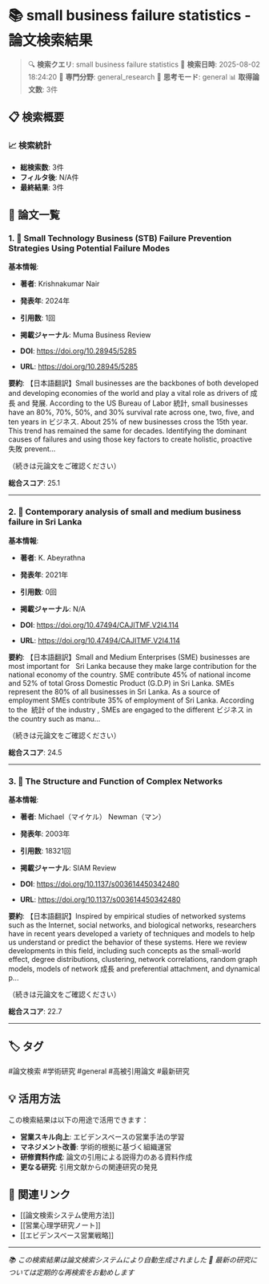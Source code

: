 # 📚 small business failure statistics - 論文検索結果

> 🔍 **検索クエリ**: small business failure statistics
> 📅 **検索日時**: 2025-08-02 18:24:20
> 🎯 **専門分野**: general_research
> 🧠 **思考モード**: general
> 📊 **取得論文数**: 3件

## 📋 検索概要

### 📈 検索統計
- **総検索数**: 3件
- **フィルタ後**: N/A件
- **最終結果**: 3件

## 📄 論文一覧

### 1. 📄 Small Technology Business (STB) Failure Prevention Strategies Using Potential Failure Modes

**基本情報**:
- **著者**: Krishnakumar Nair
- **発表年**: 2024年
- **引用数**: 1回
- **掲載ジャーナル**: Muma Business Review

- **DOI**: https://doi.org/10.28945/5285
- **URL**: https://doi.org/10.28945/5285

**要約**: 
【日本語翻訳】Small businesses are the backbones of both developed and developing economies of the world and play a vital role as drivers of 成長 and 発展. According to the US Bureau of Labor 統計, small businesses have an 80%, 70%, 50%, and 30% survival rate across one, two, five, and ten years in ビジネス. About 25% of new businesses cross the 15th year. This trend has remained the same for decades. Identifying the dominant causes of failures and using those key factors to create holistic, proactive 失敗 prevent...

（続きは元論文をご確認ください）

**総合スコア**: 25.1

---

### 2. 📄 Contemporary analysis of small and medium business failure in Sri Lanka

**基本情報**:
- **著者**: K. Abeyrathna
- **発表年**: 2021年
- **引用数**: 0回
- **掲載ジャーナル**: N/A

- **DOI**: https://doi.org/10.47494/CAJITMF.V2I4.114
- **URL**: https://doi.org/10.47494/CAJITMF.V2I4.114

**要約**: 
【日本語翻訳】Small and Medium Enterprises (SME) businesses are most important for   Sri Lanka because they make large contribution for the national economy of the country. SME contribute 45% of national income and 52% of total Gross Domestic Product (G.D.P) in Sri Lanka. SMEs represent the 80% of all businesses in Sri Lanka. As a source of employment SMEs contribute 35% of employment of Sri Lanka. According to the  統計 of the industry , SMEs are engaged to the different ビジネス in the country such as manu...

（続きは元論文をご確認ください）

**総合スコア**: 24.5

---

### 3. 📄 The Structure and Function of Complex Networks

**基本情報**:
- **著者**: Michael（マイケル） Newman（マン）
- **発表年**: 2003年
- **引用数**: 18321回
- **掲載ジャーナル**: SIAM Review

- **DOI**: https://doi.org/10.1137/s003614450342480
- **URL**: https://doi.org/10.1137/s003614450342480

**要約**: 
【日本語翻訳】Inspired by empirical studies of networked systems such as the Internet, social networks, and biological networks, researchers have in recent years developed a variety of techniques and models to help us understand or predict the behavior of these systems. Here we review developments in this field, including such concepts as the small-world effect, degree distributions, clustering, network correlations, random graph models, models of network 成長 and preferential attachment, and dynamical p...

（続きは元論文をご確認ください）

**総合スコア**: 22.7

---


## 🏷️ タグ

#論文検索 #学術研究 #general #高被引用論文 #最新研究

## 💡 活用方法

この検索結果は以下の用途で活用できます：

- **営業スキル向上**: エビデンスベースの営業手法の学習
- **マネジメント改善**: 学術的根拠に基づく組織運営
- **研修資料作成**: 論文の引用による説得力のある資料作成
- **更なる研究**: 引用文献からの関連研究の発見

## 🔗 関連リンク

- [[論文検索システム使用方法]]
- [[営業心理学研究ノート]]
- [[エビデンスベース営業戦略]]

---

*📚 この検索結果は論文検索システムにより自動生成されました*
*🔄 最新の研究については定期的な再検索をお勧めします*
